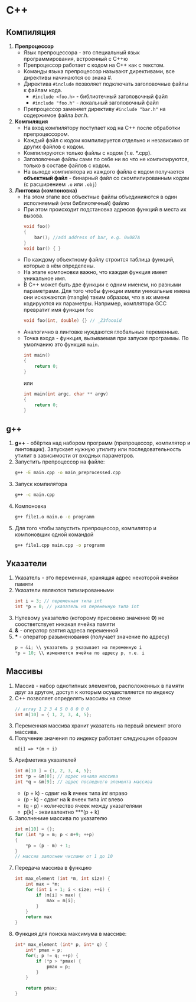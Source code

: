 # C++

## Компиляция

1. **Препроцессор**
    * Язык препроцессора - это специальный язык программирования, встроенный с С++ю
    * Препроцессор работает с кодом на С++ как с текстом.
    * Команды языка препроцессор называют директивами, все директивы начинаются со знака #.
    * Директива `#include` позволяет подключать заголовочные файлы к файлам кода.
        * `#include <foo.h>` - библиотечный заголовочный файл
        * `#include "foo.h"` - локальный заголовочный файл
    * Препроцессор заменяет директиву `#include "bar.h"` на содержимое файла _bar.h_.
2. **Компиляция**
    * На вход компилятору поступает код на С++ после обработки препроцессором.
    * Каждый файл с кодом компилируется отдельно и независимо от других файлов с кодом.
    * Компилируются только файлы с кодом (т.е. *.срр).
    * Заголовочные файлы сами по себе ни во что не компилируются, только в составе файлов с кодом.
    * На выходе компилятора из каждого файла с кодом получается **объектный файл** - бинарный файл со скомпилированным кодом (с расширением `.o` или `.obj`)
3. **Линтовка (компоновка)**
    * На этом этапе все объектные файлы объединияются в один исполняемый (или библиотечный) файлю
    * При этом происходит подстановка адресов функций в места их вызова.
        ```cpp
        void foo()
        {
            bar(); //add address of bar, e.g. 0x087A
        }
        void bar() { }
        ```
    * По каждому объектному файлу строится таблица функций, которые в нём определены.
    * На этапе компоновки важно, что каждая функция имеет уникальное имя.
    * В С++ может быть две функции с одним именем, но разными параметрами. Для того чтобы функции имели уникальные имена они искажаются (mangle) таким образом, что в их имени кодируются их параметры. Например, комплятора GCC превратит имя функции `foo`
        ```cpp
        void foo(int, double) {} // _Z3foooid
        ```
    * Аналогично в линтовке нуждаются глобальные переменные.
    * Точка входа - функция, вызываемая при запуске программы. По умолчанию это функция `main`.
        ```cpp
        int main()
        {
            return 0;
        }
        ```
        или
        ```cpp
        int main(int argc, char ** argv)
        {
            return 0;
        }
        ```

## g++
1. **g++** - обёртка над набором программ (препроцессор, компилятор и линтовщик). Запускает нужную утилиту или последовательность утилит в зависимости от входных параметров.
1. Запустить препроцессор на файле:
    ```bash
    g++ -E main.cpp -o main_preprocessed.cpp
    ```
1. Запуск компилятора
    ```bash
    g++ -с main.cpp
    ```
1. Компоновка
    ```bash
    g++ file1.o main.o -o programm
    ```
1. Для того чтобы запустить препроцессор, компилятор и компоновщик одной командой
    ```bash
    g++ file1.cpp main.cpp -o programm
    ```

## Указатели
1. Указатель - это переменная, хранящая адрес некоторой ячейки памяти
1. Указатели являются типизированными
    ```cpp
    int i = 3; // переменная типа int
    int *p = 0; // указатель на переменную типа int
    ```
1. Нулевому указателю (которому присовено значение **0**) не соостветствует никакая ячейка памяти
1. **&** - оператор взятия адреса переменной
1. **\*** - оператор разыменования (получает значение по адресу)
    ```cpp
    p = &i; \\ указатель р указывает на переменную i
    *p = 10; \\ изменяется ячейка по адресу p, т.е. i
    ```

## Массивы
1. Массив - набор однотипных элементов, расположенных в памяти друг за другом, доступ к которым осуществляется по индексу
1. С++ позволяет определять массивы на стеке
    ```cpp
    // array 1 2 3 4 5 0 0 0 0 0
    int m[10] = { 1, 2, 3, 4, 5};
    ```
1. Переменная массива хранит указатель на первый элемент этого массива.
1. Получение значения по индексу работает следующим образом
    ```
    m[i] => *(m + i)
    ```
1. Арифметика указателей
    ```cpp
    int m[10 ] = {1, 2, 3, 4, 5};
    int *p = &m[0]; // адрес начала массива
    int *q = &m[9]; // адрес последнего элемента массива
    ```
    * (p + k) - сдвиг на **k** ячеек типа _int_ вправо
    * (p - k) - сдвиг на **k** ячеек типа _int_ влево
    * (q - p) - количество ячеек между указателями
    * p[k] - эквивалентно **\*(p + k)
1. Заполнениие массива по указателю
    ```cpp
    int m[10] = {};
    for (int *p = m; p < m+9; ++p)
    {
        *p = (p - m) + 1;
    }
    // массив заполнен числами от 1 до 10
    ```
1. Передача массива в функцию
    ```cpp
    int max_element (int *m, int size) {
        int max = *m;
        for (int i = 1; i < size; ++i) {
            if (m[i] > max) {
                max = m[i];
            }
        }
        return max
    }
    ```
1. Функция для поиска максимума в массиве:
    ```cpp
    int* max_element (int* p, int* q) {
        int* pmax = p;
        for(; p != q; ++p) {
            if (*p > *pmax) {
                pmax = p;
            }
        }

        return pmax;
    }
    ```
